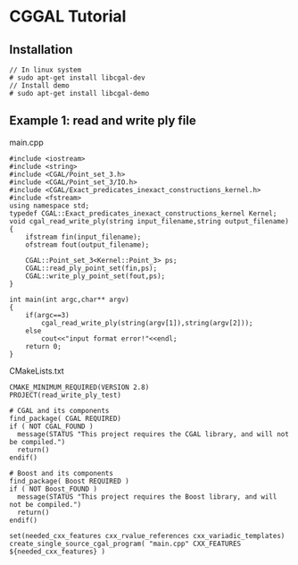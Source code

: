 # CGGAL Tutorial 
## Installation
	// In linux system 
	# sudo apt-get install libcgal-dev
	// Install demo
	# sudo apt-get install libcgal-demo


## Example 1: read and write ply file  
main.cpp
```
#include <iostream>
#include <string>
#include <CGAL/Point_set_3.h>
#include <CGAL/Point_set_3/IO.h>
#include <CGAL/Exact_predicates_inexact_constructions_kernel.h>
#include <fstream>
using namespace std;
typedef CGAL::Exact_predicates_inexact_constructions_kernel Kernel;
void cgal_read_write_ply(string input_filename,string output_filename)
{
	ifstream fin(input_filename);
	ofstream fout(output_filename);
	
	CGAL::Point_set_3<Kernel::Point_3> ps;
	CGAL::read_ply_point_set(fin,ps);
	CGAL::write_ply_point_set(fout,ps);
}

int main(int argc,char** argv)
{
	if(argc==3)
		cgal_read_write_ply(string(argv[1]),string(argv[2]));
	else
		cout<<"input format error!"<<endl;
	return 0;
}
```
CMakeLists.txt   
```
CMAKE_MINIMUM_REQUIRED(VERSION 2.8)
PROJECT(read_write_ply_test)

# CGAL and its components
find_package( CGAL REQUIRED)
if ( NOT CGAL_FOUND )
  message(STATUS "This project requires the CGAL library, and will not be compiled.")
  return()
endif()

# Boost and its components
find_package( Boost REQUIRED )
if ( NOT Boost_FOUND )
  message(STATUS "This project requires the Boost library, and will not be compiled.")
  return()
endif()

set(needed_cxx_features cxx_rvalue_references cxx_variadic_templates)    
create_single_source_cgal_program( "main.cpp" CXX_FEATURES ${needed_cxx_features} )
```